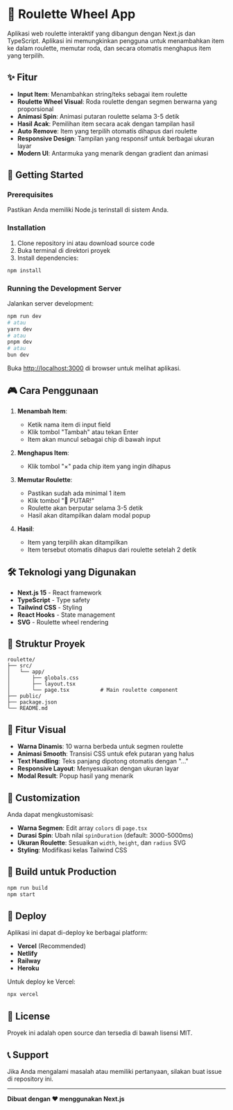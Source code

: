 # 🎯 Roulette Wheel App

Aplikasi web roulette interaktif yang dibangun dengan Next.js dan TypeScript. Aplikasi ini memungkinkan pengguna untuk menambahkan item ke dalam roulette, memutar roda, dan secara otomatis menghapus item yang terpilih.

## ✨ Fitur

- **Input Item**: Menambahkan string/teks sebagai item roulette
- **Roulette Wheel Visual**: Roda roulette dengan segmen berwarna yang proporsional
- **Animasi Spin**: Animasi putaran roulette selama 3-5 detik
- **Hasil Acak**: Pemilihan item secara acak dengan tampilan hasil
- **Auto Remove**: Item yang terpilih otomatis dihapus dari roulette
- **Responsive Design**: Tampilan yang responsif untuk berbagai ukuran layar
- **Modern UI**: Antarmuka yang menarik dengan gradient dan animasi

## 🚀 Getting Started

### Prerequisites

Pastikan Anda memiliki Node.js terinstall di sistem Anda.

### Installation

1. Clone repository ini atau download source code
2. Buka terminal di direktori proyek
3. Install dependencies:

```bash
npm install
```

### Running the Development Server

Jalankan server development:

```bash
npm run dev
# atau
yarn dev
# atau
pnpm dev
# atau
bun dev
```

Buka [http://localhost:3000](http://localhost:3000) di browser untuk melihat aplikasi.

## 🎮 Cara Penggunaan

1. **Menambah Item**:

   - Ketik nama item di input field
   - Klik tombol "Tambah" atau tekan Enter
   - Item akan muncul sebagai chip di bawah input

2. **Menghapus Item**:

   - Klik tombol "×" pada chip item yang ingin dihapus

3. **Memutar Roulette**:

   - Pastikan sudah ada minimal 1 item
   - Klik tombol "🎯 PUTAR!"
   - Roulette akan berputar selama 3-5 detik
   - Hasil akan ditampilkan dalam modal popup

4. **Hasil**:
   - Item yang terpilih akan ditampilkan
   - Item tersebut otomatis dihapus dari roulette setelah 2 detik

## 🛠️ Teknologi yang Digunakan

- **Next.js 15** - React framework
- **TypeScript** - Type safety
- **Tailwind CSS** - Styling
- **React Hooks** - State management
- **SVG** - Roulette wheel rendering

## 📁 Struktur Proyek

```
roulette/
├── src/
│   └── app/
│       ├── globals.css
│       ├── layout.tsx
│       └── page.tsx          # Main roulette component
├── public/
├── package.json
└── README.md
```

## 🎨 Fitur Visual

- **Warna Dinamis**: 10 warna berbeda untuk segmen roulette
- **Animasi Smooth**: Transisi CSS untuk efek putaran yang halus
- **Text Handling**: Teks panjang dipotong otomatis dengan "..."
- **Responsive Layout**: Menyesuaikan dengan ukuran layar
- **Modal Result**: Popup hasil yang menarik

## 🔧 Customization

Anda dapat mengkustomisasi:

- **Warna Segmen**: Edit array `colors` di `page.tsx`
- **Durasi Spin**: Ubah nilai `spinDuration` (default: 3000-5000ms)
- **Ukuran Roulette**: Sesuaikan `width`, `height`, dan `radius` SVG
- **Styling**: Modifikasi kelas Tailwind CSS

## 📝 Build untuk Production

```bash
npm run build
npm start
```

## 🚀 Deploy

Aplikasi ini dapat di-deploy ke berbagai platform:

- **Vercel** (Recommended)
- **Netlify**
- **Railway**
- **Heroku**

Untuk deploy ke Vercel:

```bash
npx vercel
```

## 📄 License

Proyek ini adalah open source dan tersedia di bawah lisensi MIT.

## 📞 Support

Jika Anda mengalami masalah atau memiliki pertanyaan, silakan buat issue di repository ini.

---

**Dibuat dengan ❤️ menggunakan Next.js**
